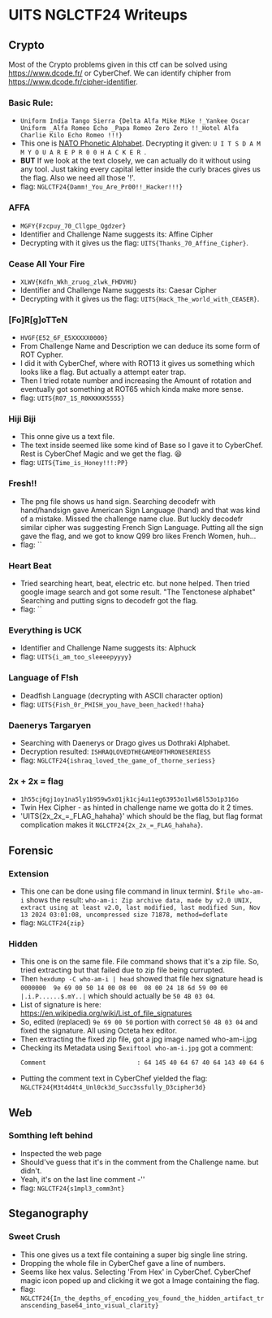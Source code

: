 # UITS NGLCTF24 Writeups
## Crypto
Most of the Crypto problems given in this ctf can be solved using https://www.dcode.fr/ or CyberChef. We can identify chipher from https://www.dcode.fr/cipher-identifier.

### Basic Rule:
- `Uniform India Tango Sierra {Delta Alfa Mike Mike !_Yankee Oscar Uniform _Alfa Romeo Echo _Papa Romeo Zero Zero !!_Hotel Alfa Charlie Kilo Echo Romeo !!!}`
- This one is [NATO Phonetic Alphabet](https://www.dcode.fr/nato-phonetic-alphabet). 
    Decrypting it given: `U I T S D A M M Y O U A R E P R 0 0 H A C K E R `.
- **BUT** If we look at the text closely, we can actually do it without using any tool. Just taking every capital letter inside the curly braces gives us the flag. Also we need all those '!'. 
- flag: `NGLCTF24{Damm!_You_Are_Pr00!!_Hacker!!!}`

### AFFA 
- `MGFY{Fzcpuy_70_Cllgpe_Qgdzer}`
- Identifier and Challenge Name suggests its: Affine Cipher
- Decrypting with it gives us the flag: `UITS{Thanks_70_Affine_Cipher}`.
    
### Cease All Your Fire 
- `XLWV{Kdfn_Wkh_zruog_zlwk_FHDVHU}`
- Identifier and Challenge Name suggests its: Caesar Cipher
- Decrypting with it gives us the flag: `UITS{Hack_The_world_with_CEASER}`.

### [Fo]R[g]oTTeN 
- `HVGF{E52_6F_E5XXXXX0000}`
- From Challenge Name and Description we can deduce its some form of ROT Cypher.
- I did it with CyberChef, where with ROT13 it gives us something which looks like a flag. But actually a attempt eater trap.
- Then I tried rotate number and increasing the Amount of rotation and eventually got something at ROT65 which kinda make more sense. 
- flag: `UITS{R07_1S_R0KKKKK5555}`

### Hiji Biji 
- This onne give us a text file.
- The text inside seemed like some kind of Base so I gave it to CyberChef. Rest is CyberChef Magic and we get the flag. 😆 
- flag: `UITS{Time_is_Honey!!!:PP}`

### Fresh!! 
- The png file shows us hand sign. Searching decodefr with hand/handsign gave American Sign Language (hand) and that was kind of a mistake. Missed the challenge name clue. But luckly decodefr similar cipher was suggesting French Sign Language. Putting all the sign gave the flag, and we got to know Q99 bro likes French Women, huh...
- flag: ``
    
### Heart Beat 
- Tried searching heart, beat, electric etc. but none helped. Then tried google image search and got some result. "The Tenctonese alphabet" Searching and putting signs to decodefr got the flag.
- flag: ``
    
### Everything is UCK 
- Identifier and Challenge Name suggests its: Alphuck
- flag: `UITS{i_am_too_sleeeepyyyy}`

### Language of F!sh 
- Deadfish Language  (decrypting with ASCII character option)
- flag: `UITS{Fish_0r_PHISH_you_have_been_hacked!!haha}`
    
### Daenerys Targaryen 
- Searching with  Daenerys or Drago gives us Dothraki Alphabet.
- Decryption resulted: `ISHRAQLOVEDTHEGAMEOFTHRONESERIESS`
- flag: `NGLCTF24{ishraq_loved_the_game_of_thorne_seriess}`
    
###  2x + 2x = flag
- `1h55cj6gj1oy1na5ly1b959w5x01jk1cj4u11eg63953o1lw68l53o1p316o`
- Twin Hex Cipher - as hinted in challenge name we gotta do it 2 times.
- 'UITS{2x_2x_=_FLAG_hahaha}' which should be the flag, but flag format complication makes it `NGLCTF24{2x_2x_=_FLAG_hahaha}`.


## Forensic

### Extension 
- This one can be done using file command in linux terminl. $`file who-am-i` shows the result: `who-am-i: Zip archive data, made by v2.0 UNIX, extract using at least v2.0, last modified, last modified Sun, Nov 13 2024 03:01:08, uncompressed size 71878, method=deflate`
- flag: `NGLCTF24{zip}`

### Hidden 
- This one is on the same file. File command shows that it's a zip file. So, tried extracting but that failed due to zip file being currupted. 
- Then `hexdump -C who-am-i | head` showed that file hex signature head is `0000000  9e 69 00 50 14 00 08 00  08 00 24 18 6d 59 00 00  |.i.P......$.mY..|` which should actually be `50 4B 03 04`. 
- List of signature is here: https://en.wikipedia.org/wiki/List_of_file_signatures
- So, edited (replaced) `9e 69 00 50` portion with correct `50 4B 03 04`  and fixed the signature. All using Octeta hex editor.
- Then extracting the fixed zip file, got a jpg image named who-am-i.jpg
- Checking its Metadata using $`exiftool who-am-i.jpg` got a comment:
    ```bash
    Comment                         : 64 145 40 64 67 40 64 143 40 64 63 40 65 64 40 64 66 40 63 62 40 63 64 40 67 142 40 64 144 40 63 63 40 67 64 40 63 64 40 66 64 40 63 64 40 67 64 40 63 64 40 65 146 40 65 65 40 66 145 40 66 143 40 63 60 40 66 63 40 66 142 40 63 63 40 66 64 40 65 146 40 65 63 40 67 65 40 66 63 40 66 63 40 63 63 40 67 63 40 67 63 40 66 66 40 67 65 40 66 143 40 66 143 40 67 71 40 65 146 40 64 64 40 63 63 40 66 63 40 66 71 40 67 60 40 66 70 40 66 65 40 67 62 40 63 63 40 66 64 40 67 144

    ```
- Putting the comment text in CyberChef yielded the flag: `NGLCTF24{M3t4d4t4_Unl0ck3d_Succ3ssfully_D3cipher3d}`

## Web

### Somthing left behind
- Inspected the web page
- Should've guess that it's in the comment from the Challenge name. but didn't.
- Yeah, it's on the last line comment -'<!-- hiding my secrets: EKO{s1mpl3_comm3nt} -->'
- flag: `NGLCTF24{s1mpl3_comm3nt}`

## Steganography

### Sweet Crush 
- This one gives us a text file containing a super big single line string.
- Dropping the whole file in CyberChef gave a line of numbers.
- Seems like hex valus. Selecting 'From Hex' in CyberChef. CyberChef magic icon poped up and clicking it we got a Image containing the flag.
- flag: `NGLCTF24{In_the_depths_of_encoding_you_found_the_hidden_artifact_transcending_base64_into_visual_clarity}`
    

